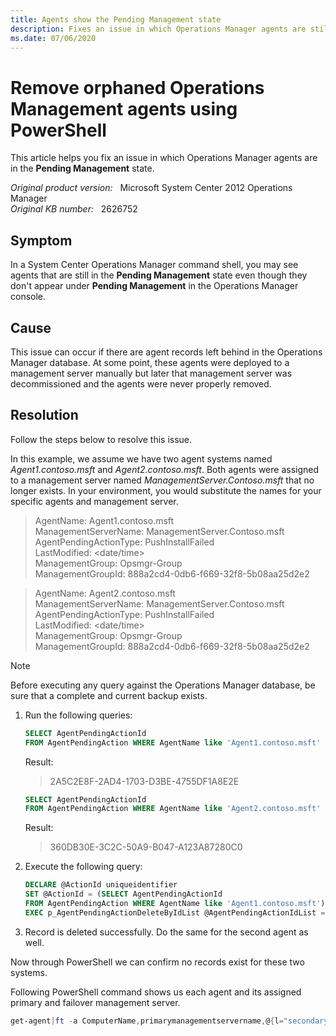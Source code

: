 ```yaml
---
title: Agents show the Pending Management state
description: Fixes an issue in which Operations Manager agents are still in the Pending Management state even though they don't appear under Pending Management in the Operations Manager console.
ms.date: 07/06/2020
---
```

# Remove orphaned Operations Management agents using PowerShell

This article helps you fix an issue in which Operations Manager agents are in the **Pending Management** state.

_Original product version:_ &nbsp; Microsoft System Center 2012 Operations Manager  
_Original KB number:_ &nbsp; 2626752

## Symptom

In a System Center Operations Manager command shell, you may see agents that are still in the **Pending Management** state even though they don't appear under **Pending Management** in the Operations Manager console.

## Cause

This issue can occur if there are agent records left behind in the Operations Manager database. At some point, these agents were deployed to a management server manually but later that management server was decommissioned and the agents were never properly removed.

## Resolution

Follow the steps below to resolve this issue.

In this example, we assume we have two agent systems named *Agent1.contoso.msft* and *Agent2.contoso.msft*. Both agents were assigned to a management server named *ManagementServer.Contoso.msft* that no longer exists. In your environment, you would substitute the names for your specific agents and management server.

> AgentName: Agent1.contoso.msft  
> ManagementServerName: ManagementServer.Contoso.msft  
> AgentPendingActionType: PushInstallFailed  
> LastModified: \<date/time>  
> ManagementGroup: Opsmgr-Group  
> ManagementGroupId: 888a2cd4-0db6-f669-32f8-5b08aa25d2e2

> AgentName: Agent2.contoso.msft  
> ManagementServerName: ManagementServer.Contoso.msft  
> AgentPendingActionType: PushInstallFailed  
> LastModified: \<date/time>  
> ManagementGroup: Opsmgr-Group  
> ManagementGroupId: 888a2cd4-0db6-f669-32f8-5b08aa25d2e2

> [!NOTE]
> Before executing any query against the Operations Manager database, be sure that a complete and current backup exists.

1. Run the following queries:

   ```sql
   SELECT AgentPendingActionId
   FROM AgentPendingAction WHERE AgentName like 'Agent1.contoso.msft'
   ```

   Result:

   > 2A5C2E8F-2AD4-1703-D3BE-4755DF1A8E2E

   ```sql
   SELECT AgentPendingActionId
   FROM AgentPendingAction WHERE AgentName like 'Agent2.contoso.msft'
   ```

   Result:

   > 360DB30E-3C2C-50A9-B047-A123A87280C0

2. Execute the following query:

   ```sql
   DECLARE @ActionId uniqueidentifier
   SET @ActionId = (SELECT AgentPendingActionId
   FROM AgentPendingAction WHERE AgentName like 'Agent1.contoso.msft')
   EXEC p_AgentPendingActionDeleteByIdList @AgentPendingActionIdList = @ActionId
   ```

3. Record is deleted successfully. Do the same for the second agent as well.

Now through PowerShell we can confirm no records exist for these two systems.

Following PowerShell command shows us each agent and its assigned primary and failover management server.

```powershell
get-agent|ft -a ComputerName,primarymanagementservername,@{l="secondary";e={$_.getfailovermanagementservers()|foreach{$_.name }} }
```
